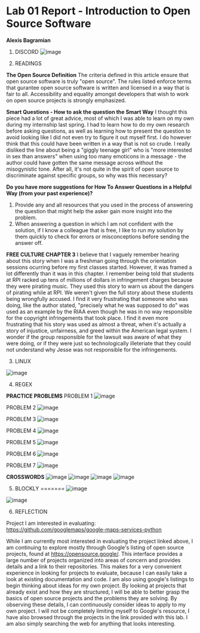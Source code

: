 # Lab 01 Report - Introduction to Open Source Software
**Alexis Bagramian**

1. DISCORD 
![image](https://user-images.githubusercontent.com/48782723/149572625-f53d5834-d7b5-4324-ba5a-c43b9bf49bd7.png)

2. READINGS

**The Open Source Definition**
The criteria defined in this article ensure that open source software is truly "open source". The rules listed enforce terms that gurantee open source software is written and licensed in a way that is fair to all. Accessibility and equality amongst developers that wish to work on open source projects is strongly emphasized. 

**Smart Questions - How to ask the question the Smart Way**
I thought this piece had a lot of great advice, most of which I was able to learn on my own during my internship last spring. I had to learn how to do my own research before asking questions, as well as learning how to present the question to avoid looking like I did not even try to figure it out myself first. I do however think that this could have been written in a way that is not so crude. I really disliked the line about being a "giggly teenage girl" who is "more interested in sex than answers" when using too many emoticons in a message - the author could have gotten the same message across without the misogynistic tone. After all, it's not quite in the spirit of open source to discriminate against specific groups, so why was this necessary?

**Do you have more suggestions for How To Answer Questions in a Helpful Way (from your past experience)?**
1. Provide any and all resources that you used in the process of answering the question that might help the asker gain more insight into the problem.
2. When answering a question in which I am not confident with the solution, if I know a colleague that is free, I like to run my solution by them quickly to check for errors or misconceptions before sending the answer off.

**FREE CULTURE CHAPTER 3**
I believe that I vaguely remember hearing about this story when I was a freshman going through the orientation sessions ocurring before my first classes started. However, it was framed a lot differently than it was in this chapter. I remember being told that students at RPI racked up tens of millions of dollars in infringement charges because they were pirating music. They used this story to warn us about the dangers of pirating while at RPI. We weren't given the full story about these students being wrongfully accused. I find it very frustrating that someone who was doing, like the author stated, "precisely what he was supposed to do" was used as an example by the RIAA even though he was in no way responsible for the copyright infringements that took place. I find it even more frustrating that his story was used as almost a threat, when it's actually a story of injustice, unfairness, and greed within the American legal system. I wonder if the group responsible for the lawsuit was aware of what they were doing, or if they were just so technologically illeteriate that they could not understand why Jesse was not responsible for the infringements.


3. LINUX

![image](https://user-images.githubusercontent.com/48782723/149572285-07c2905c-518b-4de1-aa60-5b608e9d465c.png)


4. REGEX

**PRACTICE PROBLEMS**
PROBLEM 1
![image](https://user-images.githubusercontent.com/48782723/149566709-dc3277dd-537b-41de-ad5d-5a16947813f3.png)

PROBLEM 2
![image](https://user-images.githubusercontent.com/48782723/149568352-1c1ad3b6-207f-42d9-9e2b-6d69fdf0cdc5.png)

PROBLEM 3
![image](https://user-images.githubusercontent.com/48782723/149569331-312e4881-62f9-4a29-9dd9-d9ccf083ddb6.png)

PROBLEM 4
![image](https://user-images.githubusercontent.com/48782723/149576126-491527ac-d258-40b8-90dc-96e1b71c4dd9.png)

PROBLEM 5
![image](https://user-images.githubusercontent.com/48782723/149576788-15d5084c-3f74-4acd-bc0d-44cdb6fedfb7.png)

PROBLEM 6
![image](https://user-images.githubusercontent.com/48782723/149577163-9eaf0d95-9d91-4256-a8d8-fb3c4651d1f1.png)

PROBLEM 7
![image](https://user-images.githubusercontent.com/48782723/149586669-8924a3fc-325d-40d0-97df-3df5b23075f6.png)

**CROSSWORDS**
![image](https://user-images.githubusercontent.com/48782723/149688963-73ae3607-8ec4-4b49-8e63-993120824f39.png)
![image](https://user-images.githubusercontent.com/48782723/149688977-1d494902-eb63-49bb-b762-62cf58fc4ff6.png)
![image](https://user-images.githubusercontent.com/48782723/149689007-be00f717-e23e-4a2d-ab76-629299d9e84d.png)
![image](https://user-images.githubusercontent.com/48782723/149689032-cdbabe36-bb9d-413b-baba-b529b22591be.png)



5. BLOCKLY
=======
![image](https://user-images.githubusercontent.com/48782723/149563774-aca8881b-7335-4066-957c-907e565eb33e.png)

![image](https://user-images.githubusercontent.com/48782723/149563696-64e8e1ff-bc87-436b-bb4b-fa91617d404d.png)

6. REFLECTION

Project I am interested in evaluating:
https://github.com/googlemaps/google-maps-services-python

While I am currently most interested in evaluating the project linked above, I am continuing to explore mostly through Google's listing of open source projects, found at https://opensource.google/. This interface provides a large number of projects organized into areas of concern and provides details and a link to their repositories. This makes for a very convenient experience in looking for projects to evaluate, because I can easily take a look at existing documentation and code. I am also using google's listings to begin thinking about ideas for my own project. By looking at projects that already exist and how they are structured, I will be able to better grasp the basics of open source projects and the problems they are solving. By observing these details, I can continuously consider ideas to apply to my own project. I will not be completely limiting myself to Google's resource, I have also browsed through the projects in the link provided with this lab. I am also simply searching the web for anything that looks interesting.
